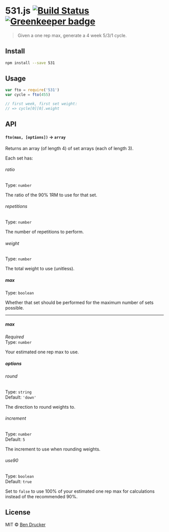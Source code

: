 531.js [![Build Status](https://travis-ci.org/bendrucker/531.js.svg?branch=master)](https://travis-ci.org/bendrucker/531.js) [![Greenkeeper badge](https://badges.greenkeeper.io/bendrucker/531.js.svg)](https://greenkeeper.io/)
======

> Given a one rep max, generate a 4 week 5/3/1 cycle.

## Install

```sh
npm install --save 531
```

## Usage

```js
var fto = require('531')
var cycle = fto(455)

// first week, first set weight:
// => cycle[0][0].weight
```

## API

#### `fto(max, [options])` -> `array`

Returns an array (of length 4) of set arrays (each of length 3).

Each set has:

###### ratio

Type: `number`

The ratio of the 90% 1RM to use for that set.

###### repetitions

Type: `number`

The number of repetitions to perform.

###### weight

Type: `number`

The total weight to use (unitless).

##### max

Type: `boolean`

Whether that set should be performed for the maximum number of sets possible.

---

##### max

*Required*  
Type: `number`

Your estimated one rep max to use.

##### options

###### round

Type: `string`  
Default: `'down'`

The direction to round weights to.

###### increment

Type: `number`  
Default: `5`

The increment to use when rounding weights.

###### use90

Type: `boolean`  
Default: `true`

Set to `false` to use 100% of your estimated one rep max for calculations instead of the recommended 90%.

## License

MIT © [Ben Drucker](http://bendrucker.me)
